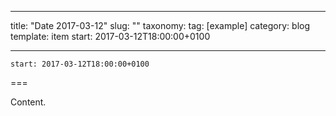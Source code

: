 
---
title: "Date 2017-03-12"
slug: ""
taxonomy:
tag: [example]
category: blog
template: item
start: 2017-03-12T18:00:00+0100

---

``start: 2017-03-12T18:00:00+0100``

===

Content.
